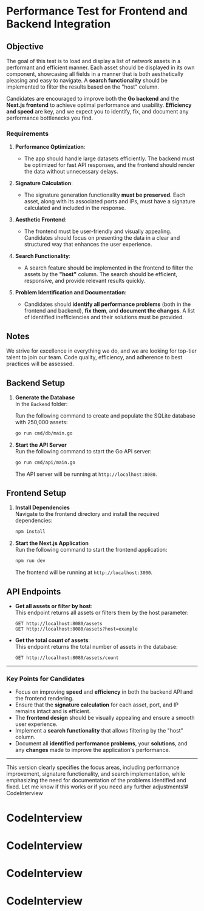 # Performance Test for Frontend and Backend Integration

## Objective

The goal of this test is to load and display a list of network assets in a performant and efficient manner. Each asset should be displayed in its own component, showcasing all fields in a manner that is both aesthetically pleasing and easy to navigate. A **search functionality** should be implemented to filter the results based on the "host" column.

Candidates are encouraged to improve both the **Go backend** and the **Next.js frontend** to achieve optimal performance and usability. **Efficiency and speed** are key, and we expect you to identify, fix, and document any performance bottlenecks you find.

### Requirements

1. **Performance Optimization**:
    - The app should handle large datasets efficiently. The backend must be optimized for fast API responses, and the frontend should render the data without unnecessary delays.

2. **Signature Calculation**:
    - The signature generation functionality **must be preserved**. Each asset, along with its associated ports and IPs, must have a signature calculated and included in the response.

3. **Aesthetic Frontend**:
    - The frontend must be user-friendly and visually appealing. Candidates should focus on presenting the data in a clear and structured way that enhances the user experience.

4. **Search Functionality**:
    - A search feature should be implemented in the frontend to filter the assets by the **"host"** column. The search should be efficient, responsive, and provide relevant results quickly.

5. **Problem Identification and Documentation**:
    - Candidates should **identify all performance problems** (both in the frontend and backend), **fix them**, and **document the changes**. A list of identified inefficiencies and their solutions must be provided.

## Notes

We strive for excellence in everything we do, and we are looking for top-tier talent to join our team. Code quality, efficiency, and adherence to best practices will be assessed.

## Backend Setup

1. **Generate the Database**  
   In the `Backend` folder:

   Run the following command to create and populate the SQLite database with 250,000 assets:

   ```bash
   go run cmd/db/main.go
   ```

2. **Start the API Server**  
   Run the following command to start the Go API server:

   ```bash
   go run cmd/api/main.go
   ```

   The API server will be running at `http://localhost:8080`.

## Frontend Setup

1. **Install Dependencies**  
   Navigate to the frontend directory and install the required dependencies:

   ```bash
   npm install
   ```

2. **Start the Next.js Application**  
   Run the following command to start the frontend application:

   ```bash
   npm run dev
   ```

   The frontend will be running at `http://localhost:3000`.

## API Endpoints

- **Get all assets or filter by host**:  
  This endpoint returns all assets or filters them by the host parameter:

  ```http
  GET http://localhost:8080/assets
  GET http://localhost:8080/assets?host=example
  ```

- **Get the total count of assets**:  
  This endpoint returns the total number of assets in the database:

  ```http
  GET http://localhost:8080/assets/count
  ```

---

### Key Points for Candidates

- Focus on improving **speed** and **efficiency** in both the backend API and the frontend rendering.
- Ensure that the **signature calculation** for each asset, port, and IP remains intact and is efficient.
- The **frontend design** should be visually appealing and ensure a smooth user experience.
- Implement a **search functionality** that allows filtering by the "host" column.
- Document all **identified performance problems**, your **solutions**, and any **changes** made to improve the application's performance.

---

This version clearly specifies the focus areas, including performance improvement, signature functionality, and search implementation, while emphasizing the need for documentation of the problems identified and fixed. Let me know if this works or if you need any further adjustments!# CodeInterview
# CodeInterview
# CodeInterview
# CodeInterview
# CodeInterview
